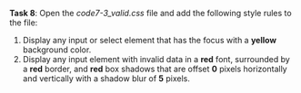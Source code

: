 **Task 8**: Open the _code7-3_valid.css_ file and add the following style rules to the file:

1. Display any input or select element that has the focus with a **yellow** background color.
2. Display any input element with invalid data in a **red** font, surrounded by a **red** border, and **red** box shadows that are offset **0** pixels horizontally and vertically with a shadow blur of **5** pixels.
